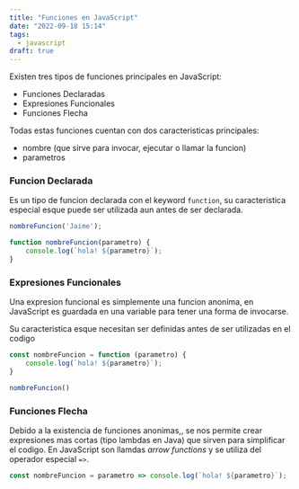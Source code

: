 ```yaml
---
title: "Funciones en JavaScript"
date: "2022-09-18 15:14"
tags: 
  - javascript
draft: true
---
```

Existen tres tipos de funciones principales en JavaScript:
- Funciones Declaradas
- Expresiones Funcionales
- Funciones Flecha

Todas estas funciones cuentan con dos caracteristicas principales:
- nombre (que sirve para invocar, ejecutar o llamar la funcion)
- parametros 

### Funcion Declarada
Es un tipo de funcion declarada con el keyword ```function```, su caracteristica especial esque puede ser utilizada aun antes de ser declarada.

```JavaScript
nombreFuncion('Jaime');

function nombreFuncion(parametro) {
	console.log(`hola! ${parametro}`);
}
```

### Expresiones Funcionales
Una expresion funcional es simplemente una funcion anonima, en JavaScript es guardada en una variable para tener una forma de invocarse.

Su caracteristica esque necesitan ser definidas antes de ser utilizadas en el codigo

```JavaScript
const nombreFuncion = function (parametro) {
	console.log(`hola! ${parametro}`);
}

nombreFuncion()
```

### Funciones Flecha
Debido a la existencia de funciones anonimas,, se nos permite crear expresiones mas cortas (tipo lambdas en Java) que sirven para simplificar el codigo. En JavaScript son llamdas *arrow functions* y se utiliza del operador especial ```=>```.

```JavaScript
const nombreFuncion = parametro => console.log(`hola! ${parametro}`);
```

